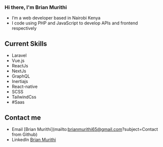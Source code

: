 ### Hi there, I'm Brian Murithi

-  I’m a web developer based in Nairobi Kenya
-  I code using PHP and JavaScript to develop APIs and frontend respectively 
 ## Current Skills
- Laravel
- Vue.js
- ReactJs
- NextJs
- GraphQL
- Inertiajs
- React-native
- SCSS
- TailwindCss
- #Saas
## Contact me
-  Email [Brian Murithi](mailto:brianmurithi65@gmail.com?subject=Contact from Github)
-  LinkedIn [Brian Murithi](https://www.linkedin.com/in/brian-murithi-97ba53164/)


<!--
**brianmureithi/brianmureithi** is a ✨ _special_ ✨ repository because its `README.md` (this file) appears on your GitHub profile.

Here are some ideas to get you started:

- 🔭 I’m currently working on ...
-  I’m currently learning ...
- 👯 I’m looking to collaborate on ...
- 🤔 I’m looking for help with ...
- 💬 Ask me about ...
- 📫 How to reach me: ...
- 😄 Pronouns: ...
- ⚡ Fun fact: ...
-->
